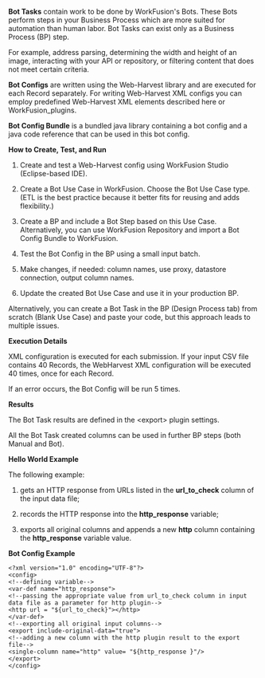 **Bot Tasks** contain work to be done by WorkFusion\'s Bots. These Bots
perform steps in your Business Process which are more suited for
automation than human labor. Bot Tasks can exist only as a Business
Process (BP) step.

For example, address parsing, determining the width and height of an
image, interacting with your API or repository, or filtering content
that does not meet certain criteria.

**Bot Configs** are written using the Web-Harvest library and are
executed for each Record separately. For writing Web-Harvest XML configs
you can employ predefined Web-Harvest XML elements described here or
WorkFusion\_plugins.

**Bot Config Bundle** is a bundled java library containing a bot config
and a java code reference that can be used in this bot config.

**How to Create, Test, and Run**

1.  Create and test a Web-Harvest config using WorkFusion Studio (Eclipse-based IDE).

2.  Create a Bot Use Case in WorkFusion. Choose the Bot Use Case type.(ETL is the best practice because it better fits for reusing and adds flexibility.)

3.  Create a BP and include a Bot Step based on this Use Case.
    Alternatively, you can use WorkFusion Repository and import a Bot Config Bundle to WorkFusion.

4.  Test the Bot Config in the BP using a small input batch.

5.  Make changes, if needed: column names, use proxy, datastore
    connection, output column names.

6.  Update the created Bot Use Case and use it in your production BP.

Alternatively, you can create a Bot Task in the BP (Design Process tab) from scratch (Blank Use Case) and paste your code, but this approach leads to multiple issues.

**Execution Details**

XML configuration is executed for each submission. If your input CSV file contains 40 Records, the WebHarvest XML configuration will be executed 40 times, once for each Record.

If an error occurs, the Bot Config will be run 5 times.

**Results**

The Bot Task results are defined in the \<export\> plugin settings.

All the Bot Task created columns can be used in further BP steps (both
Manual and Bot).

**Hello World Example**

The following example:

1.  gets an HTTP response from URLs listed in the **url\_to\_check** column of the input data file;

2.  records the HTTP response into the **http\_response** variable;

3.  exports all original columns and appends a new **http** column containing the **http\_response** variable value.

**Bot Config Example**

```
<?xml version="1.0" encoding="UTF-8"?>
<config>
<!--defining variable-->
<var-def name="http_response">
<!--passing the appropriate value from url_to_check column in input data file as a parameter for http plugin-->
<http url = "${url_to_check}"></http>
</var-def>
<!--exporting all original input columns-->
<export include-original-data="true">
<!--adding a new column with the http plugin result to the export file-->
<single-column name="http" value= "${http_response }"/>
</export>
</config>

```

